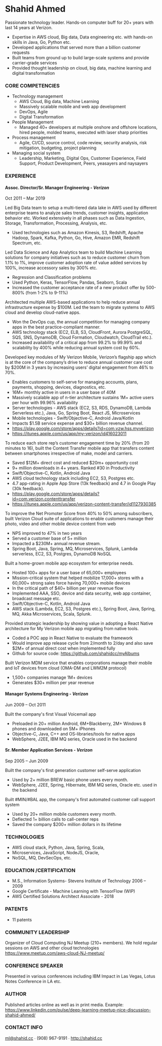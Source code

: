 # Shahid Ahmed 

Passionate technology leader. Hands-on computer buff for 20+ years with last 14 years at Verizon.
- Expertise in AWS cloud, Big data, Data engineering etc. with hands-on skills in Java, Go, Python etc. 
- Developed applications that served more than a billion customer requests
- Built teams from ground up to build large-scale systems and provide carrier-grade services
- Provided thought leadership on cloud, big data, machine learning and digital transformation 

### CORE COMPETENCIES 
- Technology management
  - AWS Cloud, Big data, Machine Learning  
  - Massively scalable mobile and web app development
  - DevOps, Agile 
  - Digital Transformation
- People Management 
  - Managed 40+ developers at multiple onshore and offshore locations, hired people, molded teams, executed with laser sharp priorities 
- Process management 
  - Agile, CI/CD, source control, code review, security analysis, risk mitigation, budgeting, project planning  
- Managing social system 
  - Leadership, Marketing, Digital Ops, Customer Experience, Field Support, Product Development, Peers, yeasayers and naysayers 
### EXPERIENCE 
#### Assoc. Director/Sr. Manager Engineering - _Verizon_ 
Oct 2011 – Mar 2019 

Led Big Data team to setup a multi-tiered data lake in AWS used by different enterprise teams to analyze sales trends, customer insights, application behavior etc. Worked extensively in all phases such as Data Ingestion, Storage, Transformation, Processing, Analysis, etc.
- Used technologies such as Amazon Kinesis, S3, Redshift, Apache Hadoop, Spark, Kafka, Python, Go, Hive, Amazon EMR, Redshift Spectrum, etc.


Led Data Science and App Analytics team to build Machine Learning solutions for company initiatives such as to reduce customer churn from 1.1% to 1%, improve customer adoption rate of value added services by 100%, increase accessory sales by 300% etc. 
- Regression and Classification problems 
- Used Python, Keras, TensorFlow, Pandas, Seaborn, Scala 
- Increased the customer acceptance rate of a new product offer by 500-800% (from 1-2% to 9-11%)


Architected multiple AWS-based applications to help reduce annual infrastructure expense by $100M.  Led the team to migrate systems to AWS cloud and develop cloud-native apps.
- Won the DevOps cup, the annual competition for managing company apps in the best practice-compliant manner. 
- AWS technology stack (EC2, ELB, S3, CloudFront, Aurora PostgreSQL, SQS, SNS, DynamoDB, Cloud Formation, Cloudwatch, CloudTrail etc.).
- Increased availability of a critical app from 99.2% to 99.99% and scalability by 400% while reducing annual system cost by 60%.


Developed key modules of My Verizon Mobile, Verizon’s flagship app which is at the core of the company’s drive to reduce annual customer care cost by $200M in 3 years by increasing users’ digital engagement from 46% to 70%.
- Enables customers to self-serve for managing accounts, plans, payments, shopping, devices, diagnostics, etc.  
- 16M+ monthly active in users in a user base of 40M
- Massively scalable app of n-tier architecture sustains 1M+ active users per hour with 99.96% availability
- Server technologies - AWS stack (EC2, S3, RDS, DynamoDB, Lambda Serverless etc.), Java, Go, Spring Boot, React JS, Microservices 
- Mobile technologies - Swift/Objective-C, Android Java/Kotlin
- Impacts $1.5B service expense and $30+ billion revenue channel.
- https://play.google.com/store/apps/details?id=com.vzw.hss.myverizon
- https://itunes.apple.com/us/app/my-verizon/id416023011


To reduce each store rep’s customer engagement time by 20% (from 20 minutes to 16), built the Content Transfer mobile app that transfers content between smartphones irrespective of make, model and carriers.
- Saved $12M+ direct cost and reduced $20m+ opportunity cost
- 9+ million downloads in 4+ years. Ranked #30 in Productivity
- Swift/Objective-C, Kotlin, Android Java
- AWS cloud technology stack including EC2, S3, Postgres etc. 
- 4.7 app-rating in Apple App Store (13k feedback) and 4.7 in Google Play (30k feedback).
- https://play.google.com/store/apps/details?id=com.verizon.contenttransfer
- https://itunes.apple.com/us/app/verizon-content-transfer/id1127930385

To improve the Net Promoter Score from 40% to 50% among subscribers, built Verizon Cloud suite of applications to enable customers manage their photo, video and other mobile device content from web
- NPS improved to 47% in two years 
- Served a customer base of 5+ million 
- Impacted a $230M+ annual revenue stream.
- Spring Boot, Java, Spring, MQ, Microservices, Splunk, Lambda serverless, EC2, S3, Postgres, DynamoDB NoSQL

Built a home-grown mobile app ecosystem for enterprise needs. 
- Hosted 100+ apps for a user base of 65,000+ employees
- Mission-critical system that helped mobilize 17,000+ stores with a 60,000+ strong sales force having 70,000+ mobile devices 
- In the critical path of $40+ billion per year revenue flow
- Implemented AAA, SSO, device and data security, web app container, broadcast message etc. 
- Swift/Objective-C, Kotlin, Android Java
- AWS stack (Lambda, EC2, S3, Postgres etc.), Spring Boot, Java, Spring, MQ, Akka Microservices, Scala, Splunk.

Provided strategic leadership by showing value in adopting a React Native architecture for My Verizon mobile app migrating from native tools. 
- Coded a POC app in React Native to evaluate the framework 
- Would improve app release cycle from 2/month to 2/day and also save $2M+ of annual direct cost when implemented fully
- Github for source code: https://github.com/shahidcc/myAlbums

Built Verizon MDM service that enables corporations  manage their mobile and IoT devices from cloud (OMA-DM and LWM2M protocol) 
- 1,500+ companies manage 1M+ devices 
- Generates $30+ million per year revenue 


#### Manager Systems Engineering - _Verizon_ 
Jun 2009 – Oct 2011

Built the company's first Visual Voicemail app 
- Preloaded in 20+ million Android, 6M+Blackberry, 2M+ Windows 8 phones and downloaded on 5M+ iPhones
- Objective-C, Java, C++ and OS-libraries/tools for native apps 
- WebSphere, J2EE, IBM MQ series, Oracle used in the backend


#### Sr. Member Application Services - _Verizon_ 
Sep 2005 – Jun 2009

Built the company's first generation customer self-serve application 
- Used by  2+ million BREW basic phone users every month.
- WebSphere, J2EE, Spring, Hibernate, IBM MQ series, Oracle etc. used in the backend

Built #MIN/#BAL app, the company's first automated customer call support system 
- Used by 20+ million mobile customers every month. 
- Deflected 1+ billion calls to call-center reps  
- Saved the company $200+  million dollars in its lifetime

### TECHNOLOGIES 

- AWS cloud stack, Python, Java, Spring, Scala, 
- Microservices, JavaScript, NodeJS, Oracle,  
- NoSQL, MQ, DevSecOps, etc. 


### EDUCATION /CERTIFICATION 
- M.S., Information Systems- Stevens Institute of Technology 2006 – 2009
- Google Certificate - Machine Learning with TensorFlow (WIP) 
- AWS Certified Solutions Architect Associate - 2018 

### PATENTS 
- 11 patents 

### COMMUNITY LEADERSHIP 
Organizer of Cloud Computing NJ Meetup (210+ members). We hold regular sessions on AWS and other cloud technologies
https://www.meetup.com/aws-cloud-NJ-meetup/
 

### CONFERENCE SPEAKER 
Presented in various conferences including IBM Impact in Las Vegas, Lotus Notes Conference in LA etc.

### AUTHOR 
Published articles online as well as in print media. Example: 
https://www.linkedin.com/pulse/deep-learning-meetup-nice-discussion-shahid-ahmed/

### CONTACT INFO 
ml@shahid.cc ∙ (908) 967-9191 ∙ http://shahid.cc   
